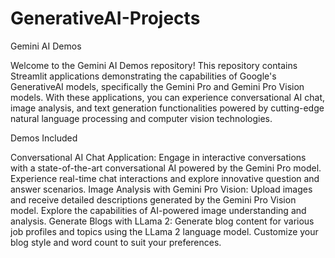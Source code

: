 # GenerativeAI-Projects
Gemini AI Demos

Welcome to the Gemini AI Demos repository! This repository contains Streamlit applications demonstrating the capabilities of Google's GenerativeAI models, specifically the Gemini Pro and Gemini Pro Vision models. With these applications, you can experience conversational AI chat, image analysis, and text generation functionalities powered by cutting-edge natural language processing and computer vision technologies.

Demos Included

Conversational AI Chat Application: Engage in interactive conversations with a state-of-the-art conversational AI powered by the Gemini Pro model. Experience real-time chat interactions and explore innovative question and answer scenarios.
Image Analysis with Gemini Pro Vision: Upload images and receive detailed descriptions generated by the Gemini Pro Vision model. Explore the capabilities of AI-powered image understanding and analysis.
Generate Blogs with LLama 2: Generate blog content for various job profiles and topics using the LLama 2 language model. Customize your blog style and word count to suit your preferences.

